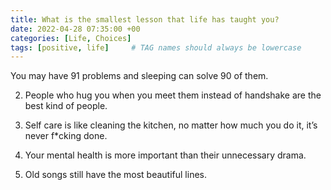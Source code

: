 ```yaml
---
title: What is the smallest lesson that life has taught you?
date: 2022-04-28 07:35:00 +00
categories: [Life, Choices]
tags: [positive, life]     # TAG names should always be lowercase
---
```


You may have 91 problems and sleeping can solve 90 of them.

2. People who hug you when you meet them instead of handshake are the best kind of people.

3. Self care is like cleaning the kitchen, no matter how much you do it, it’s never f*cking done.

4. Your mental health is more important than their unnecessary drama.

5. Old songs still have the most beautiful lines.
